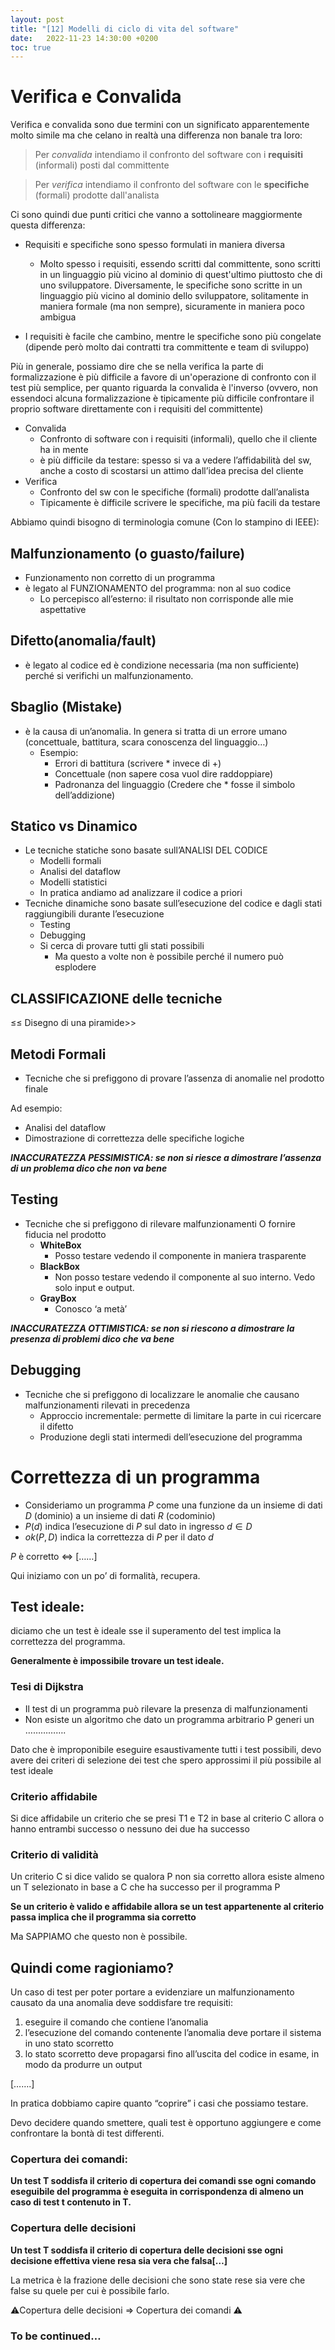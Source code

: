 ```yaml
---
layout: post
title: "[12] Modelli di ciclo di vita del software"
date:   2022-11-23 14:30:00 +0200
toc: true
---
```


# Verifica e Convalida

Verifica e convalida sono due termini con un significato apparentemente molto simile ma che celano in realtà una differenza non banale tra loro:

>Per _convalida_ intendiamo il confronto del software con i __requisiti__ (informali) posti dal committente

>Per _verifica_ intendiamo il confronto del software con le __specifiche__ (formali) prodotte dall'analista

Ci sono quindi due punti critici che vanno a sottolineare maggiormente questa differenza:

- Requisiti e specifiche sono spesso formulati in maniera diversa
    - Molto spesso i requisiti, essendo scritti dal committente, sono scritti in un linguaggio più vicino al dominio di quest'ultimo piuttosto che di uno sviluppatore. Diversamente, le specifiche sono scritte in un linguaggio più vicino al dominio dello sviluppatore, solitamente in maniera formale (ma non sempre), sicuramente in maniera poco ambigua

- I requisiti è facile che cambino, mentre le specifiche sono più congelate (dipende però molto dai contratti tra committente e team di sviluppo)

Più in generale, possiamo dire che se nella verifica la parte di formalizzazione è più difficile a favore di un'operazione di confronto con il test più semplice, per quanto riguarda la convalida è l'inverso (ovvero, non essendoci alcuna formalizzazione è tipicamente più difficile confrontare il proprio software direttamente con i requisiti del committente)








- Convalida
    - Confronto di software con i requisiti (informali), quello che il cliente ha in mente
    - è più difficile da testare: spesso si va a vedere l’affidabilità del sw, anche a costo di scostarsi un attimo dall’idea precisa del cliente
- Verifica
    - Confronto del sw con le specifiche (formali) prodotte dall’analista
    - Tipicamente è difficile scrivere le specifiche, ma più facili da testare
    

Abbiamo quindi bisogno di terminologia comune (Con lo stampino di IEEE):

## Malfunzionamento (o guasto/failure)

- Funzionamento non corretto di un programma
- è legato al FUNZIONAMENTO del programma: non al suo codice
    - Lo percepisco all’esterno: il risultato non corrisponde alle mie aspettative

## Difetto(anomalia/fault)

- è legato al codice ed è condizione necessaria (ma non sufficiente) perché si verifichi un malfunzionamento.

## Sbaglio (Mistake)

- è la causa di un’anomalia. In genera si tratta di un errore umano (concettuale, battitura, scara conoscenza del linguaggio…)
    - Esempio:
        - Errori di battitura (scrivere * invece di +)
        - Concettuale (non sapere cosa vuol dire raddoppiare)
        - Padronanza del linguaggio (Credere che * fosse il simbolo dell’addizione)
    

## Statico vs Dinamico

- Le tecniche statiche sono basate sull’ANALISI DEL CODICE
    - Modelli formali
    - Analisi del dataflow
    - Modelli statistici
    - In pratica andiamo ad analizzare il codice a priori
- Tecniche dinamiche sono basate sull’esecuzione del codice e dagli stati raggiungibili durante l’esecuzione
    - Testing
    - Debugging
    - Si cerca di provare tutti gli stati possibili
        - Ma questo a volte non è possibile perché il numero può esplodere

## CLASSIFICAZIONE delle tecniche

≤≤ Disegno di una piramide>>

## Metodi Formali

- Tecniche che si prefiggono di provare l’assenza di anomalie nel prodotto finale

Ad esempio:

- Analisi del dataflow
- Dimostrazione di correttezza delle specifiche logiche

***INACCURATEZZA PESSIMISTICA: se non si riesce a dimostrare l’assenza di un problema dico che non va bene***

## Testing

- Tecniche che si prefiggono di rilevare malfunzionamenti O fornire fiducia nel prodotto
    - **WhiteBox**
        - Posso testare vedendo il componente in maniera trasparente
    - **BlackBox**
        - Non posso testare vedendo il componente al suo interno. Vedo solo input e output.
    - **GrayBox**
        - Conosco ‘a metà’

***********************************************************************************************************************************************************************INACCURATEZZA OTTIMISTICA: se non si riescono a dimostrare la presenza di problemi dico che va bene***********************************************************************************************************************************************************************

## Debugging

- Tecniche che si prefiggono di localizzare le anomalie che causano malfunzionamenti rilevati in precedenza
    - Approccio incrementale: permette di limitare la parte in cui ricercare il difetto
    - Produzione degli stati intermedi dell’esecuzione del programma

# Correttezza di un programma

- Consideriamo un programma $P$ come una funzione da un insieme di dati $D$ (dominio) a un insieme di dati $R$ (codominio)
- $P(d)$ indica l’esecuzione di $P$ sul dato in ingresso $d \in D$
- $ok(P,D)$  indica la correttezza di $P$ per il dato $d$

$P$  è corretto $\iff$ [……]

Qui iniziamo con un po’ di formalità, recupera.

## Test ideale:

diciamo che un test è ideale sse il superamento del test implica la correttezza del programma.

**************************Generalmente è impossibile trovare un test ideale.**************************

### Tesi di Dijkstra

- Il test di un programma può rilevare la presenza di malfunzionamenti
- Non esiste un algoritmo che dato un programma arbitrario P generi un …………….

Dato che è improponibile eseguire esaustivamente tutti i test possibili, devo avere dei criteri di selezione dei test che spero approssimi il più possibile al test ideale

### Criterio affidabile

Si dice affidabile un criterio che se presi T1 e T2 in base al criterio C allora o hanno entrambi successo o nessuno dei due ha successo

### Criterio di validità

Un criterio C si dice valido se qualora P non sia corretto allora esiste almeno un T selezionato in base a C che ha successo per il programma P

**************************************************************************************************************************************************************Se un criterio è valido e affidabile allora se un test appartenente al criterio passa implica che il programma sia corretto**************************************************************************************************************************************************************

Ma SAPPIAMO che questo non è possibile.

## Quindi come ragioniamo?

Un caso di test per poter portare a evidenziare un malfunzionamento causato da una anomalia deve soddisfare tre requisiti:

1. eseguire il comando che contiene l’anomalia
2. l’esecuzione del comando contenente l’anomalia deve portare il sistema in uno stato scorretto
3. lo stato scorretto deve propagarsi fino all’uscita del codice in esame, in modo da produrre un output

[…….]

In pratica dobbiamo capire quanto “coprire” i casi che possiamo testare.

Devo decidere quando smettere, quali test è opportuno aggiungere e come confrontare la bontà di test differenti.

### Copertura dei comandi:

**Un test T soddisfa il criterio di copertura dei comandi sse ogni comando eseguibile del programma è eseguita in corrispondenza di almeno un caso di test t contenuto in T.**

### Copertura delle decisioni

**Un test T soddisfa il criterio di copertura delle decisioni sse ogni decisione effettiva viene resa sia vera che falsa[…]**

La metrica è la frazione delle decisioni che sono state rese sia vere che false su quele per cui è possibile farlo.

⚠️Copertura delle decisioni ⇒ Copertura dei comandi ⚠️

### To be continued…